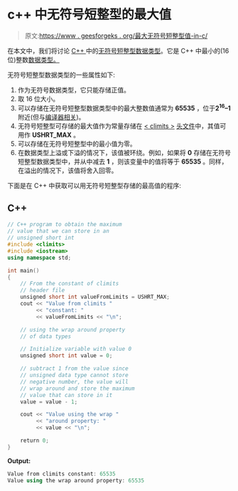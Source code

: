 # c++ 中无符号短整型的最大值

> 原文:[https://www . geesforgeks . org/最大无符号短整型值-in-c/](https://www.geeksforgeeks.org/maximum-value-of-unsigned-short-int-in-c/)

在本文中，我们将讨论 [C++ ](https://www.geeksforgeeks.org/c-plus-plus/) 中的[无符号短整型数据类型](https://www.geeksforgeeks.org/c-data-types/)。它是 C++ 中最小的(16 位)整数[数据类型。](https://www.geeksforgeeks.org/c-data-types/)

无符号短整型数据类型的一些属性如下:

1.  作为无符号数据类型，它只能存储正值。
2.  取 16 位大小。
3.  可以存储在无符号短整型数据类型中的最大整数值通常为 **65535** ，位于**2<sup>16</sup>–1**附近(但与[编译器相关](https://www.geeksforgeeks.org/compile-32-bit-program-64-bit-gcc-c-c/))。
4.  无符号短整型可存储的最大值作为常量存储在 [< climits >](https://www.geeksforgeeks.org/climits-limits-h-cc/) [头文件](https://www.geeksforgeeks.org/write-header-file-c/)中，其值可用作 **USHRT_MAX** 。
5.  可以存储在无符号短整型中的最小值为零。
6.  在数据类型上溢或下溢的情况下，该值被环绕。例如，如果将 **0** 存储在无符号短整型数据类型中，并从中减去 **1** ，则该变量中的值将等于 **65535** 。同样，在溢出的情况下，该值将舍入回零。

下面是在 C++ 中获取可以用无符号短整型存储的最高值的程序:

## C++

```cpp
// C++ program to obtain the maximum
// value that we can store in an
// unsigned short int
#include <climits>
#include <iostream>
using namespace std;

int main()
{
    // From the constant of climits
    // header file
    unsigned short int valueFromLimits = USHRT_MAX;
    cout << "Value from climits "
         << "constant: "
         << valueFromLimits << "\n";

    // using the wrap around property
    // of data types

    // Initialize variable with value 0
    unsigned short int value = 0;

    // subtract 1 from the value since
    // unsigned data type cannot store
    // negative number, the value will
    // wrap around and store the maximum
    // value that can store in it
    value = value - 1;

    cout << "Value using the wrap "
         << "around property: "
         << value << "\n";

    return 0;
}
```

**Output:**

```cpp
Value from climits constant: 65535
Value using the wrap around property: 65535

```